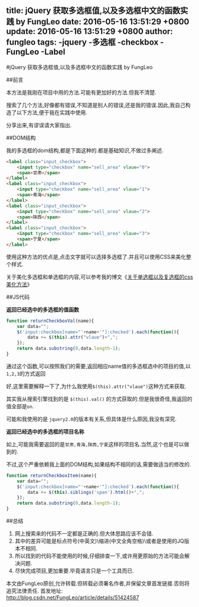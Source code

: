 title: jQuery 获取多选框值,以及多选框中文的函数实践 by FungLeo
date: 2016-05-16 13:51:29 +0800
update: 2016-05-16 13:51:29 +0800
author: fungleo
tags:
    -jquery
    -多选框
    -checkbox
    -FungLeo
    -Label
---

#jQuery 获取多选框值,以及多选框中文的函数实践 by FungLeo

##前言

本方法是我刚在项目中用的方法.可能有更加好的方法.但我不清楚.

搜索了几个方法,好像都有错误,不知道是别人的错误,还是我的错误.因此,我自己构造了以下方法,便于我在实践中使用.

分享出来,有谬误请大家指出.

##DOM结构

我的多选框的dom结构,都是下面这种的.都是基础知识,不做过多阐述.
```html
<label class="input_checkbox">
    <input type="checkbox" name="sell_area" vlaue="0">
    <span>甘肃</span>
</label>
<label class="input_checkbox">
    <input type="checkbox" name="sell_area" vlaue="1">
    <span>青海</span>
</label>
<label class="input_checkbox">
    <input type="checkbox" name="sell_area" vlaue="2">
    <span>陕西</span>
</label>
<label class="input_checkbox">
    <input type="checkbox" name="sell_area" vlaue="3">
    <span>宁夏</span>
</label>
```
使用这种方法的优点是,点击文字就可以选择多选框了.并且可以使用CSS来美化整个样式.

关于美化多选框和单选框的内容,可以参考我的博文《[关于单选框以及复选框的css美化方法](http://blog.csdn.net/fungleo/article/details/47980533)》

##JS代码

**返回已经选中的多选框的值函数**
```javascript
function returnCheckboxVal(name){
	var data="";
	$('input:checkbox[name="'+name+'"]:checked').each(function(){
		data += $(this).attr("vlaue")+",";
	});
	return data.substring(0,data.length-1);
}
```
通过这个函数,可以按照我们的需要,返回相应name值的多选框选中的项目的值,以`1,2,3`的方式返回

好,这里需要解释一下了,为什么我使用`$(this).attr("vlaue")`这种方式来获取.

其实我从搜索引擎找到的是 `$(this).val()` 的方式获取的.但是我很奇怪,我返回的值全部是`on`.

可能和我使用的是 `jquery2.0`的版本有关系,但具体是什么原因,我没有深究.

**返回已经选中的多选框的项目名称**

如上,可能我需要返回的是`甘肃,青海,陕西,宁夏`这样的项目名.当然,这个也是可以做到的.

不过,这个严重依赖我上面的DOM结构,如果结构不相同的话,需要做适当的修改的.

```javascript
function returnCheckboxItem(name){
	var data="";
	$('input:checkbox[name="'+name+'"]:checked').each(function(){
		data += $(this).siblings('span').html()+",";
	});
	return data.substring(0,data.length-1);
}
```

##总结

1. 网上搜索来的代码不一定都是正确的.但大体思路应该不会错.
2. 其中的差异可能是标点符号(中英文)\缩进(中文全角空格)\或者是使用的JQ版本不相同.
3. 所以找到的代码不能使用的时候,仔细排查一下,或许用更原始的方法可能会解决问题.
4. 尽快完成项目,更加重要.毕竟语言只是一个工具而已.

本文由FungLeo原创,允许转载.但转载必须署名作者,并保留文章首发链接.否则将追究法律责任.
首发地址: http://blog.csdn.net/FungLeo/article/details/51424587